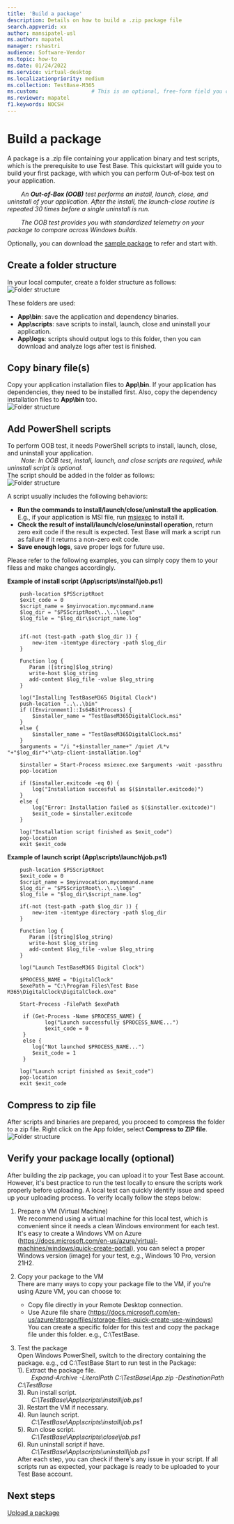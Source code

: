 ```yaml
---
title: 'Build a package'
description: Details on how to build a .zip package file
search.appverid: xx
author: mansipatel-usl
ms.author: mapatel
manager: rshastri
audience: Software-Vendor
ms.topic: how-to
ms.date: 01/24/2022
ms.service: virtual-desktop
ms.localizationpriority: medium
ms.collection: TestBase-M365
ms.custom:                 # This is an optional, free-form field you can use to define your own collection of articles. If you have more than one value, format as a bulleted list. This field truncates to something like 144 characters (inclusive of spaces) so keep it short.
ms.reviewer: mapatel
f1.keywords: NOCSH
---
```


# Build a package
A package is a .zip file containing your application binary and test scripts, which is the prerequisite to use Test Base. This quickstart will guide you to build your first package, with which you can perform Out-of-box test on your application. 

&nbsp;&nbsp;&nbsp;&nbsp;&nbsp;&nbsp;&nbsp;&nbsp;*An **Out-of-Box (OOB)** test performs an install, launch, close, and uninstall of your application. After the install, the launch-close routine is repeated 30 times before a single uninstall is run.*

&nbsp;&nbsp;&nbsp;&nbsp;&nbsp;&nbsp;&nbsp;&nbsp;*The OOB test provides you with standardized telemetry on your package to compare across Windows builds.*
    
Optionally, you can download the  [sample package](https://aka.ms/testbase-sample-package) to refer and start with. 

## Create a folder structure 

In your local computer, create a folder structure as follows:<br> 
![Folder structure](Media/BuildPackage1.png)

These folders are used:
* **App\bin**: save the application and dependency binaries.<br> 
* **App\scripts**: save scripts to install, launch, close and uninstall your application.<br> 
* **App\logs**: scripts should output logs to this folder, then you can download and analyze logs after test is finished.<br> 

## Copy binary file(s)
Copy your application installation files to **App\bin**. If your application has dependencies, they need to be installed first. Also, copy the dependency installation files to **App\bin** too.<br> 
![Folder structure](Media/BuildPackage2.png)

## Add PowerShell scripts
To perform OOB test, it needs PowerShell scripts to install, launch, close, and uninstall your application. <br> 
&nbsp;&nbsp;&nbsp;&nbsp;&nbsp;&nbsp;&nbsp;&nbsp;*Note: In OOB test, install, launch, and close scripts are required, while uninstall script is optional*.<br>
The script should be added in the folder as follows:<br> 
![Folder structure](Media/BuildPackage3.png)

A script usually includes the following behaviors:<br> 
-	**Run the commands to install/launch/close/uninstall the application**. E.g., if your application is MSI file, run [msiexec](https://docs.microsoft.com/en-us/windows-server/administration/windows-commands/msiexec) to install it. <br> 
-	**Check the result of install/launch/close/uninstall operation**, return zero exit code if the result is expected. Test Base will mark a script run as failure if it returns a non-zero exit code.<br> 
-	**Save enough logs**, save proper logs for future use.<br> 

Please refer to the following examples, you can simply copy them to your filess and make changes accordingly. <br>

**Example of install script (App\scripts\install\job.ps1)**

        push-location $PSScriptRoot
        $exit_code = 0
        $script_name = $myinvocation.mycommand.name
        $log_dir = "$PSScriptRoot\..\..\logs"
        $log_file = "$log_dir\$script_name.log"


        if(-not (test-path -path $log_dir )) {
            new-item -itemtype directory -path $log_dir
        }

        Function log {
           Param ([string]$log_string)
           write-host $log_string
           add-content $log_file -value $log_string
        }

        log("Installing TestBaseM365 Digital Clock")
        push-location "..\..\bin"
        if ([Environment]::Is64BitProcess) {
            $installer_name = "TestBaseM365DigitalClock.msi"
        }
        else {
            $installer_name = "TestBaseM365DigitalClock.msi"
        }
        $arguments = "/i "+$installer_name+" /quiet /L*v "+"$log_dir"+"\atp-client-installation.log"

        $installer = Start-Process msiexec.exe $arguments -wait -passthru
        pop-location

        if ($installer.exitcode -eq 0) {
            log("Installation succesful as $($installer.exitcode)")
        }
        else {
            log("Error: Installation failed as $($installer.exitcode)")
            $exit_code = $installer.exitcode
        }

        log("Installation script finished as $exit_code")
        pop-location
        exit $exit_code

**Example of launch script (App\scripts\launch\job.ps1)**

        push-location $PSScriptRoot
        $exit_code = 0
        $script_name = $myinvocation.mycommand.name
        $log_dir = "$PSScriptRoot\..\..\logs"
        $log_file = "$log_dir\$script_name.log"

        if(-not (test-path -path $log_dir )) {
            new-item -itemtype directory -path $log_dir
        }

        Function log {
           Param ([string]$log_string)
           write-host $log_string
           add-content $log_file -value $log_string
        }

        log("Launch TestBaseM365 Digital Clock")

        $PROCESS_NAME = "DigitalClock"
        $exePath = "C:\Program Files\Test Base M365\DigitalClock\DigitalClock.exe"

        Start-Process -FilePath $exePath

         if (Get-Process -Name $PROCESS_NAME) {
                log("Launch successfully $PROCESS_NAME...") 
                $exit_code = 0
         }
         else {
            log("Not launched $PROCESS_NAME...") 
            $exit_code = 1
         }

        log("Launch script finished as $exit_code")
        pop-location
        exit $exit_code 


## Compress to zip file
After scripts and binaries are prepared, you proceed to compress the folder to a zip file. Right click on the App folder, select **Compress to ZIP file**.<br>
![Folder structure](Media/BuildPackage4.png)


## Verify your package locally (optional)
After building the zip package, you can upload it to your Test Base account. <br>
However, it's best practice to run the test locally to ensure the scripts work properly before uploading. A local test can quickly identify issue and speed up your uploading process. To verify locally follow the steps below:<br>
1.	Prepare a VM (Virtual Machine)<br>
    We recommend using a virtual machine for this local test, which is convenient since it needs a clean Windows environment for each test. It's easy to create a Windows VM on Azure (https://docs.microsoft.com/en-us/azure/virtual-machines/windows/quick-create-portal), you can select a proper Windows version (image) for your test, e.g., Windows 10 Pro, version 21H2.<br>

2.	Copy your package to the VM<br>
    There are many ways to copy your package file to the VM, if you're using Azure VM, you can choose to:
     - 	Copy file directly in your Remote Desktop connection. <br>
     -	Use Azure file share (https://docs.microsoft.com/en-us/azure/storage/files/storage-files-quick-create-use-windows) <br>
    You can create a specific folder for this test and copy the package file under this folder. e.g., C:\TestBase.<br>
3.	Test the package<br>
    Open Windows PowerShell, switch to the directory containing the package. e.g., cd C:\TestBase Start to run test in the Package:<br>
    1).  Extract the package file.<br>
        &nbsp;&nbsp;&nbsp;&nbsp;&nbsp;&nbsp;&nbsp;&nbsp;*Expand-Archive -LiteralPath C:\TestBase\App.zip -DestinationPath C:\TestBase*<br>
    3).  Run install script.<br>
        &nbsp;&nbsp;&nbsp;&nbsp;&nbsp;&nbsp;&nbsp;&nbsp;*C:\TestBase\App\scripts\install\job.ps1*<br>
    3).  Restart the VM if necessary.<br>
    4).  Run launch script.<br>
        &nbsp;&nbsp;&nbsp;&nbsp;&nbsp;&nbsp;&nbsp;&nbsp;*C:\TestBase\App\scripts\install\job.ps1*<br>
    5).  Run close script.<br>
        &nbsp;&nbsp;&nbsp;&nbsp;&nbsp;&nbsp;&nbsp;&nbsp;*C:\TestBase\App\scripts\close\job.ps1*<br>
    6).  Run uninstall script if have.<br>
        &nbsp;&nbsp;&nbsp;&nbsp;&nbsp;&nbsp;&nbsp;&nbsp;*C:\TestBase\App\scripts\uninstall\job.ps1*<br>
    After each step, you can check if there's any issue in your script. If all scripts run as expected, your package is ready to be uploaded to your Test Base account.


## Next steps
[Upload a package](https://docs.microsoft.com/en-us/microsoft-365/test-base/uploadapplication)

 

